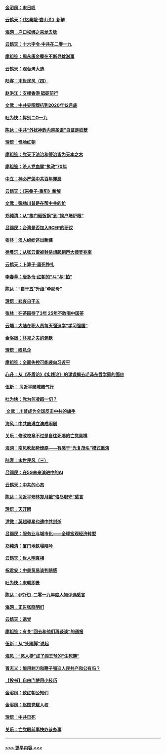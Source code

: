 #### [金浴凤：末日叹](../pages/nsc993/n11752359.md?t=12301011) 
#### [云鹤天：《忆秦娥‧娄山关》新解](../pages/nsc993/n11752348.md?t=12301011) 
#### [海网：户口松绑之来龙去脉](../pages/nsc993/n11752328.md?t=12301011) 
#### [云鹤天：十六字令‧中共在二零一九](../pages/nsc993/n11752305.md?t=12301011) 
#### [廖祖笙：周永康余孽在不断寻衅滋事](../pages/nsc993/n11751013.md?t=12301011) 
#### [云鹤天：观台湾大选](../pages/nsc993/n11751007.md?t=12301011) 
#### [陆客：末世民风（四）](../pages/nsc993/n11749203.md?t=12301011) 
#### [赵洪江：支撑香港 砥砺前行](../pages/nsc993/n11748482.md?t=12301011) 
#### [文武：中共妄图顽抗到2020年12月底](../pages/nsc993/n11748446.md?t=12301011) 
#### [吐为快：挥别二O一九](../pages/nsc993/n11748411.md?t=12301011) 
#### [陈达：中共“外扰神韵内禁圣诞”自证是妖孽](../pages/nsc993/n11748226.md?t=12301011) 
#### [理悟：怪胎红朝](../pages/nsc993/n11748206.md?t=12301011) 
#### [廖祖笙：党天下法治和德治皆为无本之木](../pages/nsc993/n11748135.md?t=12301011) 
#### [廖祖笙：杀人党血腥“执政”70年](../pages/nsc993/n11745144.md?t=12301011) 
#### [中立：神必严惩中共百年罪恶](../pages/nsc993/n11744970.md?t=12301011) 
#### [云鹤天：《采桑子‧重阳》新解](../pages/nsc993/n11744948.md?t=12301011) 
#### [文武：弹劾川普是在帮中共的忙](../pages/nsc993/n11744758.md?t=12301011) 
#### [郑纯清：从“挨门砸饭锅”到“挨户堵炉眼”](../pages/nsc993/n11744745.md?t=12301011) 
#### [吕锡民：台湾是否加入RCEP的研议](../pages/nsc993/n11744701.md?t=12301011) 
#### [张林：汉人纷纷逃出新疆](../pages/nsc993/n11743530.md?t=12301011) 
#### [徐曼沅：从张云雷被封杀想起相声大师吴兆南](../pages/nsc993/n11741816.md?t=12301011) 
#### [云鹤天：卜算子‧垂死挣扎](../pages/nsc993/n11739956.md?t=12301011) 
#### [李春草：唐多令‧红朝的“斗”与“拍”](../pages/nsc993/n11739830.md?t=12301011) 
#### [陈达：“自干五”升级“牵妨母”](../pages/nsc993/n11739724.md?t=12301011) 
#### [理悟：悲哀自干五](../pages/nsc993/n11739547.md?t=12301011) 
#### [张林：在茶园待了3年 25年不敢喝中国茶](../pages/nsc993/n11739240.md?t=12301011) 
#### [云端：大陆在职人员每天强迫学“学习强国”](../pages/nsc993/n11738735.md?t=12301011) 
#### [金浴凤：林郑之夫的渊默](../pages/nsc993/n11737735.md?t=12301011) 
#### [理悟：叹私企](../pages/nsc993/n11737715.md?t=12301011) 
#### [廖祖笙：全面失控可能袭向习近平](../pages/nsc993/n11737704.md?t=12301011) 
#### [心升：从《矛盾论》《实践论》的谬误揭去毛泽东哲学家的面纱](../pages/nsc993/n11736962.md?t=12301011) 
#### [伍新： 习近平赌城赌气行](../pages/nsc993/n11736929.md?t=12301011) 
#### [吐为快：党为何凌蹈一切？](../pages/nsc993/n11736915.md?t=12301011) 
#### [ 文武：川普成为全球反击中共的旗手](../pages/nsc993/n11736882.md?t=12301011) 
#### [海风：中共废港立澳成闹剧](../pages/nsc993/n11735857.md?t=12301011) 
#### [关乐：修改校章不过是自往死凑的亡党臭棋](../pages/nsc993/n11735097.md?t=12301011) 
#### [海网：南风吹起势燎原——有感于“光复茂名”模式重演](../pages/nsc993/n11732308.md?t=12301011) 
#### [陆客：末世民风（三）](../pages/nsc993/n11732211.md?t=12301011) 
#### [吕锡民：在5G未来演进中的AI](../pages/nsc993/n11730010.md?t=12301011) 
#### [云鹤天：中共的心态](../pages/nsc993/n11729906.md?t=12301011) 
#### [陈达：习近平夸林郑月娥“恪尽职守”感言](../pages/nsc993/n11729881.md?t=12301011) 
#### [理悟：天开眼](../pages/nsc993/n11729699.md?t=12301011) 
#### [洪微：英超球星也遭中共封杀](../pages/nsc993/n11727243.md?t=12301011) 
#### [吕锡民：服务业与城市化——全球宏观经济转型](../pages/nsc993/n11725845.md?t=12301011) 
#### [郑纯清：厦门地铁塌陷吟](../pages/nsc993/n11725813.md?t=12301011) 
#### [云鹤天：世人明真相](../pages/nsc993/n11725621.md?t=12301011) 
#### [祝君安：中美贸易谈判随感](../pages/nsc993/n11725609.md?t=12301011) 
#### [吐为快：末朝即景](../pages/nsc993/n11723365.md?t=12301011) 
#### [陈达：《时代》二零一九年度人物评选感言](../pages/nsc993/n11723337.md?t=12301011) 
#### [海网：正告张晓明们](../pages/nsc993/n11723228.md?t=12301011) 
#### [云鹤天：退党](../pages/nsc993/n11723056.md?t=12301011) 
#### [廖祖笙：有关“回去和他们再谈谈”的通报](../pages/nsc993/n11722442.md?t=12301011) 
#### [伍新：从“头踢脚”说起](../pages/nsc993/n11722429.md?t=12301011) 
#### [海风：“恶人榜”成了阎王爷的“生死簿”](../pages/nsc993/n11722272.md?t=12301011) 
#### [胥志义：能用剌刀和鞭子强迫人民共产和公有吗？](../pages/nsc993/n11720569.md?t=12301011) 
#### [【投书】自由门使用小技巧](../pages/nsc993/n11720180.md?t=12301011) 
#### [金浴凤：致红朝公知们](../pages/nsc993/n11720563.md?t=12301011) 
#### [金浴凤：赵国党赋人权](../pages/nsc993/n11720533.md?t=12301011) 
#### [理悟：中共已死](../pages/nsc993/n11720233.md?t=12301011) 
#### [关乐：亡党眼前事快办该办事](../pages/nsc993/n11719160.md?t=12301011) 

----
#### [ >>> 更早内容 <<< ](../indexes/nsc993-earlier.md)
